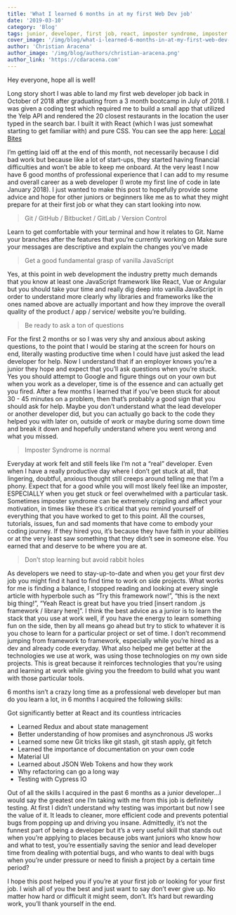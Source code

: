 ```yaml
---
title: 'What I learned 6 months in at my first Web Dev job'
date: '2019-03-10'
category: 'Blog'
tags: junior, developer, first job, react, imposter syndrome, imposter
cover_image: '/img/blog/what-i-learned-6-months-in-at-my-first-web-dev-job.jpg'
author: 'Christian Aracena'
author_image: '/img/blog/authors/christian-aracena.png'
author_link: 'https://cdaracena.com'
---
```


Hey everyone, hope all is well!

Long story short I was able to land my first web developer job back in October of 2018 after graduating from a 3 month bootcamp in July of 2018. I was given a coding test which required me to build a small app that utilized the Yelp API and rendered the 20 closest restaurants in the location the user typed in the search bar. I built it with React (which I was just somewhat starting to get familiar with) and pure CSS. You can see the app here: [Local Bites](http://local-bites.surge.sh/)

I’m getting laid off at the end of this month, not necessarily because I did bad work but because like a lot of start-ups, they started having financial difficulties and won’t be able to keep me onboard. At the very least I now have 6 good months of professional experience that I can add to my resume and overall career as a web developer (I wrote my first line of code in late January 2018). I just wanted to make this post to hopefully provide some advice and hope for other juniors or beginners like me as to what they might prepare for at their first job or what they can start looking into now.

> Git / GitHub / Bitbucket / GitLab / Version Control

Learn to get comfortable with your terminal and how it relates to Git.
Name your branches after the features that you’re currently working on
Make sure your messages are descriptive and explain the changes you’ve made

> Get a good fundamental grasp of vanilla JavaScript

Yes, at this point in web development the industry pretty much demands that you know at least one JavaScript framework like React, Vue or Angular but you should take your time and really dig deep into vanilla JavaScript in order to understand more clearly why libraries and frameworks like the ones named above are actually important and how they improve the overall quality of the product / app / service/ website you’re building.

> Be ready to ask a ton of questions

For the first 2 months or so I was very shy and anxious about asking questions, to the point that I would be staring at the screen for hours on end, literally wasting productive time when I could have just asked the lead developer for help. Now I understand that if an employer knows you’re a junior they hope and expect that you’ll ask questions when you’re stuck. Yes you should attempt to Google and figure things out on your own but when you work as a developer, time is of the essence and can actually get you fired. After a few months I learned that if you’ve been stuck for about 30 - 45 minutes on a problem, then that’s probably a good sign that you should ask for help. Maybe you don’t understand what the lead developer or another developer did, but you can actually go back to the code they helped you with later on, outside of work or maybe during some down time and break it down and hopefully understand where you went wrong and what you missed.

> Imposter Syndrome is normal

Everyday at work felt and still feels like I’m not a “real” developer. Even when I have a really productive day where I don’t get stuck at all, that lingering, doubtful, anxious thought still creeps around telling me that I’m a phony. Expect that for a good while you will most likely feel like an imposter, ESPECIALLY when you get stuck or feel overwhelmed with a particular task. Sometimes imposter syndrome can be extremely crippling and affect your motivation, in times like these it’s critical that you remind yourself of everything that you have worked to get to this point. All the courses, tutorials, issues, fun and sad moments that have come to embody your coding journey. If they hired you, it’s because they have faith in your abilities or at the very least saw something that they didn’t see in someone else. You earned that and deserve to be where you are at.

> Don’t stop learning but avoid rabbit holes

As developers we need to stay-up-to-date and when you get your first dev job you might find it hard to find time to work on side projects. What works for me is finding a balance, I stopped reading and looking at every single article with hyperbole such as “Try this framework now!”, “this is the next big thing!”, “Yeah React is great but have you tried [insert random .js framework / library here]”. I think the best advice as a junior is to learn the stack that you use at work well, if you have the energy to learn something fun on the side, then by all means go ahead but try to stick to whatever it is you chose to learn for a particular project or set of time. I don’t recommend jumping from framework to framework, especially while you’re hired as a dev and already code everyday. What also helped me get better at the technologies we use at work, was using those technologies on my own side projects. This is great because it reinforces technologies that you’re using and learning at work while giving you the freedom to build what you want with those particular tools.

6 months isn’t a crazy long time as a professional web developer but man do you learn a lot, in 6 months I acquired the following skills:

Got significantly better at React and its countless intricacies

- Learned Redux and about state management
- Better understanding of how promises and asynchronous JS works
- Learned some new Git tricks like git stash, git stash apply, git fetch
- Learned the importance of documentation on your own code
- Material UI
- Learned about JSON Web Tokens and how they work
- Why refactoring can go a long way
- Testing with Cypress IO

Out of all the skills I acquired in the past 6 months as a junior developer…I would say the greatest one I’m taking with me from this job is definitely testing. At first I didn’t understand why testing was important but now I see the value of it. It leads to cleaner, more efficient code and prevents potential bugs from popping up and driving you insane. Admittedly, it’s not the funnest part of being a developer but it’s a very useful skill that stands out when you’re applying to places because jobs want juniors who know how and what to test, you’re essentially saving the senior and lead developer time from dealing with potential bugs, and who wants to deal with bugs when you’re under pressure or need to finish a project by a certain time period?

I hope this post helped you if you’re at your first job or looking for your first job. I wish all of you the best and just want to say don’t ever give up. No matter how hard or difficult it might seem, don’t. It’s hard but rewarding work, you’ll thank yourself in the end.
